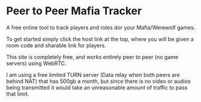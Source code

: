 # Peer to Peer Mafia Tracker

A free online tool to track players and roles dor your Mafia/Werewolf games.

To get started simply click the host link at the top, where you will be given a room code and sharable link for players.

This site is completely free, and works entirely peer to peer (no game servers) using WebRTC.

I am using a free limited TURN server (Data relay when both peers are behind NAT) that has 500gb a month, but since there is no video or audios being transmitted it would take an unreasonable amount of traffic to pass that limit.
